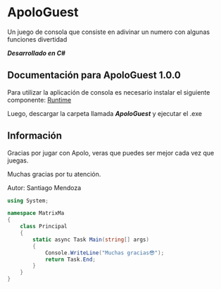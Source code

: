 # ApoloGuest
Un juego de consola que consiste en adivinar un numero con algunas funciones divertidad

***Desarrollado en C#***

## Documentación para ApoloGuest 1.0.0

Para utilizar la aplicación de consola es necesario instalar el siguiente componente: [Runtime](https://dotnet.microsoft.com/en-us/download/dotnet/thank-you/runtime-7.0.5-windows-x64-installer)

Luego, descargar la carpeta llamada ***ApoloGuest*** y ejecutar el .exe

## Información

Gracias por jugar con Apolo, veras que puedes ser mejor cada vez que juegas.

Muchas gracias por tu atención.

Autor: Santiago Mendoza

```C#
using System;

namespace MatrixMa
{
    class Principal
    {
        static async Task Main(string[] args)
        {
            Console.WriteLine("Muchas gracias😎");
            return Task.End;
        }
    }
}
```
